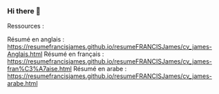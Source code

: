 ### Hi there 👋

Ressources :

Résumé en anglais : https://resumefrancisjames.github.io/resumeFRANCISJames/cv_james-Anglais.html
Résumé en français : https://resumefrancisjames.github.io/resumeFRANCISJames/cv_james-fran%C3%A7aise.html
Résumé en arabe : https://resumefrancisjames.github.io/resumeFRANCISJames/cv_james-arabe.html
<!--
**resumefrancisJames/resumeFRANCISJames** is a ✨ _special_ ✨ repository because its `README.md` (this file) appears on your GitHub profile.

Here are some ideas to get you started:

- 🔭 I’m currently working on ...
- 🌱 I’m currently learning ...
- 👯 I’m looking to collaborate on ...
- 🤔 I’m looking for help with ...
- 💬 Ask me about ...
- 📫 How to reach me: ...
- 😄 Pronouns: ...
- ⚡ Fun fact: ...
-->

